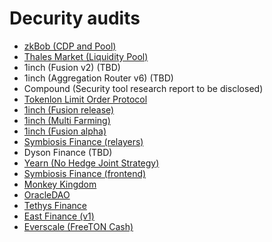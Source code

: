 # Decurity audits

* [zkBob (CDP and Pool)](https://github.com/decurity/audits/blob/master/zkBob/zkbob-contracts-cdp-audit-report-1.1.pdf)
* [Thales Market (Liquidity Pool)](https://github.com/decurity/audits/blob/master/tokenlon/thales-market-liquidity-pool-audit-report-1.1.pdf)
* 1inch (Fusion v2) (TBD)
* 1inch (Aggregation Router v6) (TBD)
* Compound (Security tool research report to be disclosed)
* [Tokenlon Limit Order Protocol](https://github.com/decurity/audits/blob/master/Tokenlon/tokenlon-limit-order-audit-report-1.1.pdf)
* [1inch (Fusion release)](https://github.com/decurity/audits/blob/master/1inch/1inch-fusion-mode-audit-report-2.1.pdf)
* [1inch (Multi Farming)](https://github.com/decurity/audits/blob/master/1inch/1inch-farming-audit-report-1.0.pdf)
* [1inch (Fusion alpha)](https://github.com/decurity/audits/blob/master/1inch/1inch-fusion-mode-audit-report-1.1.pdf)
* [Symbiosis Finance (relayers)](https://github.com/decurity/audits/blob/master/Symbiosis/symbiosis-finance-relayers-audit-report-1.1.pdf)
* Dyson Finance (TBD)
* [Yearn (No Hedge Joint Strategy)](https://github.com/decurity/audits/blob/master/Yearn/yearn-univ3stablesjoint-audit-report-1.0.pdf)
* [Symbiosis Finance (frontend)](https://github.com/decurity/audits/blob/master/Symbiosis/symbiosis-finance-frontend-audit-report-1.1.pdf)
* [Monkey Kingdom](https://github.com/decurity/audits/blob/master/MonkeyKingdom/monkeykingdom-security-audit-report-1.0.pdf)
* [OracleDAO](https://github.com/decurity/audits/blob/master/OracleDAO/oracle-dao-security-audit-report-1.0.pdf)
* [Tethys Finance](https://github.com/decurity/audits/blob/master/TethysFinance/tethys-finance-security-audit-report-1.0.pdf)
* [East Finance (v1)](https://github.com/decurity/audits/blob/master/EastFinance/east-finance-audit-report-1.0.pdf)
* [Everscale (FreeTON Cash)](https://github.com/decurity/audits/blob/master/TON/ton-verification-report-1.1.pdf)
